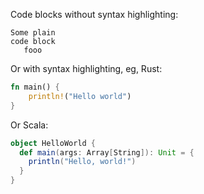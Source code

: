 Code blocks without syntax highlighting:

```
Some plain
code block
   fooo
```

Or with syntax highlighting, eg, Rust:

```rust
fn main() {
    println!("Hello world")
}
```

Or Scala:

```scala
object HelloWorld {
  def main(args: Array[String]): Unit = {
    println("Hello, world!")
  }
}
```
